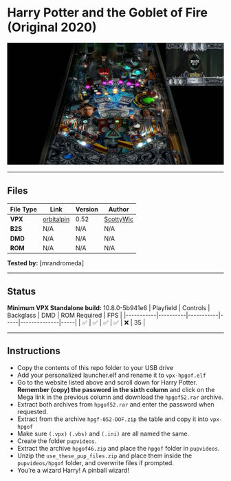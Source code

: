 # Harry Potter and the Goblet of Fire (Original 2020)

![Table Preview](../../images/vpx-hpgof-preview.jpg)

---

## Files
| File Type | Link | Version | Author | 
|-----------|--------|----------|--------------|
| **VPX** | [orbitalpin](https://orbitalpin.com/downloads/) | 0.52 | [ScottyWic](https://orbitalpin.com/) |
| **B2S** | N/A | N/A | N/A |
| **DMD** | N/A | N/A | N/A |
| **ROM** | N/A | N/A | N/A |

**Tested by:** [mrandromeda]

---

## Status 
**Minimum VPX Standalone build:** 10.8.0-5b941e6
| Playfield | Controls | Backglass | DMD | ROM Required | FPS | 
|-----------|----------|-----------|-----|--------------|-----|
| :white_check_mark: | :white_check_mark: | :white_check_mark: | :white_check_mark: | :x: | 35 |

---

## Instructions
- Copy the contents of this repo folder to your USB drive
- Add your personalized launcher.elf and rename it to `vpx-hpgof.elf`
- Go to the website listed above and scroll down for Harry Potter. **Remember (copy) the password in the sixth column** and click on the Mega link in the previous column and download the `hpgof52.rar` archive.
- Extract both archives from `hpgof52.rar` and enter the password when requested.
- Extract from the archive `hpgf-052-DOF.zip` the table and copy it into `vpx-hpgof`
- Make sure `(.vpx)` `(.vbs)` and `(.ini)` are all named the same.
- Create the folder `pupvideos`.
- Extract the archive `hpgof46.zip` and place the `hpgof` folder in `pupvideos`.
- Unzip the `use_these_pup_files.zip` and place them inside the `pupvideos/hpgof` folder, and overwrite files if prompted.
- You’re a wizard Harry! A pinball wizard!
